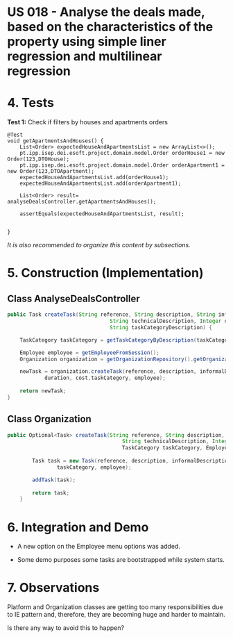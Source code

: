 # US 018 - Analyse the deals made, based on the characteristics of the property using simple liner regression and multilinear regression

# 4. Tests 

**Test 1:** Check if filters by houses and apartments orders 

	@Test
    void getApartmentsAndHouses() {
        List<Order> expectedHouseAndApartmentsList = new ArrayList<>();
        pt.ipp.isep.dei.esoft.project.domain.model.Order orderHouse1 = new Order(123,DTOHouse);
        pt.ipp.isep.dei.esoft.project.domain.model.Order orderApartment1 = new Order(123,DTOApartment);
        expectedHouseAndApartmentsList.add(orderHouse1);
        expectedHouseAndApartmentsList.add(orderApartment1);

        List<Order> result= analyseDealsController.getApartmentsAndHouses();

        assertEquals(expectedHouseAndApartmentsList, result);


    }



*It is also recommended to organize this content by subsections.* 

# 5. Construction (Implementation)


## Class AnalyseDealsController 

```java
public Task createTask(String reference, String description, String informalDescription,
								 String technicalDescription, Integer duration, Double cost,
								 String taskCategoryDescription) {

	TaskCategory taskCategory = getTaskCategoryByDescription(taskCategoryDescription);

	Employee employee = getEmployeeFromSession();
	Organization organization = getOrganizationRepository().getOrganizationByEmployee(employee);

	newTask = organization.createTask(reference, description, informalDescription, technicalDescription, 
			duration, cost,taskCategory, employee);
    
	return newTask;
}
```


## Class Organization

```java
public Optional<Task> createTask(String reference, String description, String informalDescription,
                                     String technicalDescription, Integer duration, Double cost,
                                     TaskCategory taskCategory, Employee employee) {
    
        Task task = new Task(reference, description, informalDescription, technicalDescription, duration, cost,
                taskCategory, employee);

        addTask(task);
        
        return task;
    }
```

# 6. Integration and Demo 

* A new option on the Employee menu options was added.

* Some demo purposes some tasks are bootstrapped while system starts.


# 7. Observations

Platform and Organization classes are getting too many responsibilities due to IE pattern and, therefore, they are becoming huge and harder to maintain. 

Is there any way to avoid this to happen?





